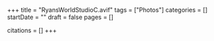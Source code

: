 +++
title = "RyansWorldStudioC.avif"
tags = ["Photos"]
categories = []
startDate = ""
draft = false
pages = []

citations = []
+++

